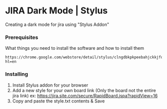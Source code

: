 # JIRA Dark Mode | Stylus
Creating a dark mode for jira using "Stylus Addon"

### Prerequisites

What things you need to install the software and how to install them

```
https://chrome.google.com/webstore/detail/stylus/clngdbkpkpeebahjckkjfobafhncgmne?hl=en
```

### Installing

1) Install Stylus addon for your browser
2) Add a new style for your own board link (Only the board not the entire jira link)
ex: https://jira.site.com/secure/RapidBoard.jspa?rapidView=16
3) Copy and paste the style.txt contents & Save

